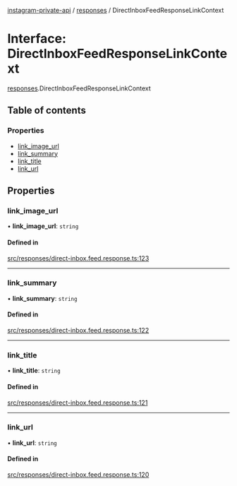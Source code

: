 [instagram-private-api](../../README.md) / [responses](../../modules/responses.md) / DirectInboxFeedResponseLinkContext

# Interface: DirectInboxFeedResponseLinkContext

[responses](../../modules/responses.md).DirectInboxFeedResponseLinkContext

## Table of contents

### Properties

- [link\_image\_url](DirectInboxFeedResponseLinkContext.md#link_image_url)
- [link\_summary](DirectInboxFeedResponseLinkContext.md#link_summary)
- [link\_title](DirectInboxFeedResponseLinkContext.md#link_title)
- [link\_url](DirectInboxFeedResponseLinkContext.md#link_url)

## Properties

### link\_image\_url

• **link\_image\_url**: `string`

#### Defined in

[src/responses/direct-inbox.feed.response.ts:123](https://github.com/Nerixyz/instagram-private-api/blob/b3351b9/src/responses/direct-inbox.feed.response.ts#L123)

___

### link\_summary

• **link\_summary**: `string`

#### Defined in

[src/responses/direct-inbox.feed.response.ts:122](https://github.com/Nerixyz/instagram-private-api/blob/b3351b9/src/responses/direct-inbox.feed.response.ts#L122)

___

### link\_title

• **link\_title**: `string`

#### Defined in

[src/responses/direct-inbox.feed.response.ts:121](https://github.com/Nerixyz/instagram-private-api/blob/b3351b9/src/responses/direct-inbox.feed.response.ts#L121)

___

### link\_url

• **link\_url**: `string`

#### Defined in

[src/responses/direct-inbox.feed.response.ts:120](https://github.com/Nerixyz/instagram-private-api/blob/b3351b9/src/responses/direct-inbox.feed.response.ts#L120)
